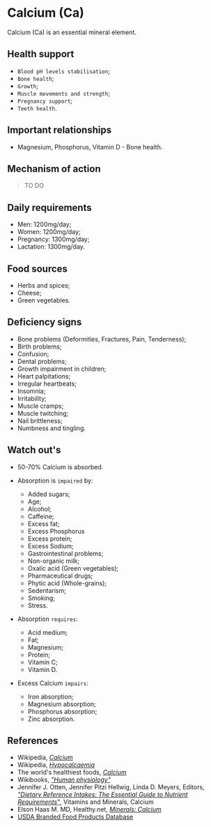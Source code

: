 # Calcium (Ca)
Calcium (Ca) is an essential mineral element.

## Health support
- `Blood pH levels stabilisation`;
- `Bone health`;
- `Growth`;
- `Muscle movements and strength`;
- `Pregnancy support`;
- `Teeth health`.

## Important relationships
- Magnesium, Phosphorus, Vitamin D - Bone health.

## Mechanism of action
> TO DO

## Daily requirements
- Men: 1200mg/day;
- Women: 1200mg/day;
- Pregnancy: 1300mg/day;
- Lactation: 1300mg/day.

## Food sources
- Herbs and spices;
- Cheese;
- Green vegetables.

## Deficiency signs
- Bone problems (Deformities, Fractures, Pain, Tenderness);
- Birth problems;
- Confusion;
- Dental problems;
- Growth impairment in children;
- Heart palpitations;
- Irregular heartbeats;
- Insomnia;
- Irritability;
- Muscle cramps;
- Muscle twitching;
- Nail brittleness;
- Numbness and tingling.

## Watch out's
- 50-70% Calcium is absorbed.

- Absorption is `impaired` by:
    - Added sugars;
    - Age;
    - Alcohol;
    - Caffeine;
    - Excess fat;
    - Excess Phosphorus
    - Excess protein;
    - Excess Sodium;
    - Gastrointestinal problems;
    - Non-organic milk;
    - Oxalic acid (Green vegetables);
    - Pharmaceutical drugs;
    - Phytic acid (Whole-grains);
    - Sedentarism;
    - Smoking;
    - Stress.

- Absorption `requires`:
    - Acid medium;
    - Fat;
    - Magnesium;
    - Protein;
    - Vitamin C;
    - Vitamin D.

- Excess Calcium `impairs`:
    - Iron absorption;
    - Magnesium absorption;
    - Phosphorus absorption;
    - Zinc absorption.

## References
- Wikipedia, [_Calcium_](https://en.wikipedia.org/wiki/Calcium)
- Wikipedia, [_Hypocalcaemia_](https://en.wikipedia.org/wiki/Hypocalcaemia#Signs_and_symptoms)
- The world's healthiest foods, [_Calcium_](http://www.whfoods.com/genpage.php?tname=nutrient&dbid=45)
- Wikibooks, [_"Human physiology"_](https://en.Wikibooks.org/wiki/Human_Physiology/Nutrition#Vitamins)
- Jennifer J. Otten, Jennifer Pitzi Hellwig, Linda D. Meyers, Editors, [_"Dietary Reference Intakes: The Essential Guide to Nutrient Requirements"_](https://www.amazon.com/Dietary-Reference-Intakes-Essential-Requirements/dp/0309157420), Vitamins and Minerals, Calcium
- Elson Haas M. MD, Healthy.net, [_Minerals: Calcium_](http://www.healthy.net/Health/Article/Calcium/2019/1)
- [USDA Branded Food Products Database](https://ndb.nal.usda.gov/ndb/nutrients/report/nutrientsfrm?max=1000&offset=0&totCount=0&nutrient1=301&nutrient2=&nutrient3=&subset=0&sort=c&measureby=g)